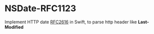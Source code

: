# NSDate-RFC1123

Implement HTTP date [RFC2616](http://www.w3.org/Protocols/rfc2616/rfc2616-sec3.html#sec3.3.1) in Swift, to parse http header like **Last-Modified**

